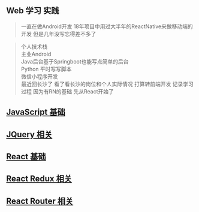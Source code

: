 ## Web 学习 实践  

> 一直在做Android开发  18年项目中用过大半年的ReactNative来做移动端的开发  但是几年没写忘得差不多了   

>个人技术栈     
主业Android   
Java后台基于Springboot也能写点简单的后台    
Python 平时写写脚本  
微信小程序开发   
最近回长沙了   看了看长沙的岗位和个人实际情况  打算转前端开发  记录学习过程  因为有RN的基础  先从React开始了

## [JavaScript 基础](https://github.com/Daemon1993/web_cc/blob/master/Js-base.md)

## [JQuery 相关](https://github.com/Daemon1993/web_cc/blob/master/jQuery-base.md)

## [React 基础](https://github.com/Daemon1993/web_cc/blob/master/react-base.md)

## [React Redux 相关](https://github.com/Daemon1993/web_cc/blob/master/React-redux.md)

 
 
## [React Router 相关](https://github.com/Daemon1993/web_cc/blob/master/React-Router.md)